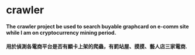 # crawler
#### The crawler project be used to search buyable graphcard on e-comm site while I am on cryptocurrency mining period.
#### 用於偵測各電商平台是否有顯卡上架的爬蟲，有罰站屋、摸摸、藝人店三家電商.
